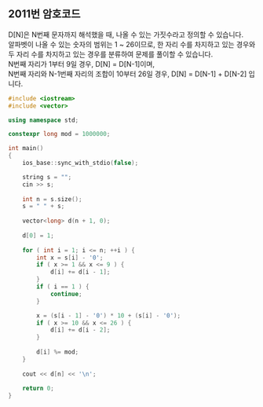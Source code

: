 2011번 암호코드
------------

D[N]은 N번째 문자까지 해석했을 때, 나올 수 있는 가짓수라고 정의할 수 있습니다.  
알파벳이 나올 수 있는 숫자의 범위는 1 ~ 26이므로, 한 자리 수를 차지하고 있는 경우와 두 자리 수를 차지하고 있는 경우를 분류하여 문제를 풀이할 수 있습니다.  
N번째 자리가 1부터 9일 경우, D[N] = D[N-1]이며,  
N번째 자리와 N-1번째 자리의 조합이 10부터 26일 경우, D[N] = D[N-1] + D[N-2] 입니다.

~~~ cpp
#include <iostream>
#include <vector>

using namespace std;

constexpr long mod = 1000000;

int main()
{
    ios_base::sync_with_stdio(false);

    string s = "";
    cin >> s;
    
    int n = s.size();
    s = " " + s;
    
    vector<long> d(n + 1, 0);
    
    d[0] = 1;
    
    for ( int i = 1; i <= n; ++i ) {
        int x = s[i] - '0';
        if ( x >= 1 && x <= 9 ) {
            d[i] += d[i - 1];
        }
        if ( i == 1 ) {
            continue;
        }

        x = (s[i - 1] - '0') * 10 + (s[i] - '0');
        if ( x >= 10 && x <= 26 ) {
            d[i] += d[i - 2];
        }
        
        d[i] %= mod;        
    }
    
    cout << d[n] << '\n';
    
    return 0;
}
~~~